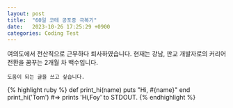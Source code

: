 ```yaml
---
layout: post
title:  "60일 코테 공포증 극복기"
date:   2023-10-26 17:25:29 +0900
categories: Coding Test
---
```

여의도에서 전산직으로 근무하다 퇴사하였습니다.
현재는 강남, 판교 개발자로의 커리어 전환을 꿈꾸는 2개월 차 백수입니다.

`도움이 되는 글을 쓰고 싶습니다.`

{% highlight ruby %}
def print_hi(name)
  puts "Hi, #{name}"
end
print_hi('Tom')
#=> prints 'Hi,Foy' to STDOUT.
{% endhighlight %}

